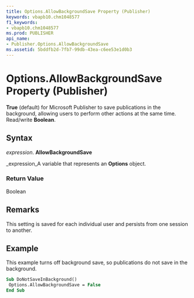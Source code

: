 ```yaml
---
title: Options.AllowBackgroundSave Property (Publisher)
keywords: vbapb10.chm1048577
f1_keywords:
- vbapb10.chm1048577
ms.prod: PUBLISHER
api_name:
- Publisher.Options.AllowBackgroundSave
ms.assetid: 5bddfb2d-7fb7-99db-43ea-c6ee53e1d0b3
---
```



# Options.AllowBackgroundSave Property (Publisher)

 **True** (default) for Microsoft Publisher to save publications in the background, allowing users to perform other actions at the same time. Read/write **Boolean**.


## Syntax

 _expression_. **AllowBackgroundSave**

 _expression_A variable that represents an  **Options** object.


### Return Value

Boolean


## Remarks

This setting is saved for each individual user and persists from one session to another.


## Example

This example turns off background save, so publications do not save in the background.


```vb
Sub DoNotSaveInBackground() 
 Options.AllowBackgroundSave = False 
End Sub
```


